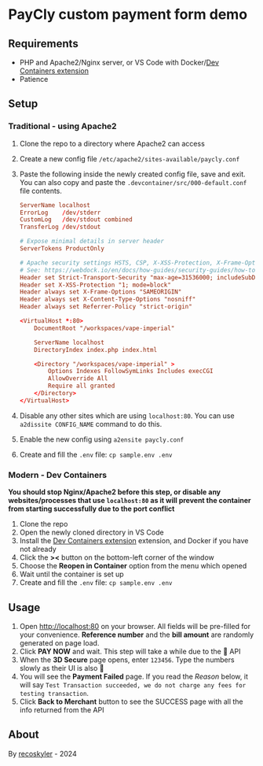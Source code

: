 # PayCly custom payment form demo

## Requirements

- PHP and Apache2/Nginx server, or VS Code with Docker/[Dev Containers extension](https://marketplace.visualstudio.com/items?itemName=ms-vscode-remote.remote-containers)
- Patience

## Setup

### Traditional - using Apache2

1. Clone the repo to a directory where Apache2 can access
2. Create a new config file `/etc/apache2/sites-available/paycly.conf`
3. Paste the following inside the newly created config file, save and exit. You can also copy and paste the `.devcontainer/src/000-default.conf` file contents.

    ```conf
    ServerName localhost
    ErrorLog    /dev/stderr
    CustomLog   /dev/stdout combined
    TransferLog /dev/stdout

    # Expose minimal details in server header
    ServerTokens ProductOnly

    # Apache security settings HSTS, CSP, X-XSS-Protection, X-Frame-Options, X-Content-Type-Options, Referrer-Policy
    # See: https://webdock.io/en/docs/how-guides/security-guides/how-to-configure-security-headers-in-nginx-and-apache
    Header set Strict-Transport-Security "max-age=31536000; includeSubDomains; preload"
    Header set X-XSS-Protection "1; mode=block"
    Header always set X-Frame-Options "SAMEORIGIN"
    Header always set X-Content-Type-Options "nosniff"
    Header always set Referrer-Policy "strict-origin"

    <VirtualHost *:80>
        DocumentRoot "/workspaces/vape-imperial"

        ServerName localhost
        DirectoryIndex index.php index.html

        <Directory "/workspaces/vape-imperial" >
            Options Indexes FollowSymLinks Includes execCGI
            AllowOverride All
            Require all granted
        </Directory>
    </VirtualHost>
    ```

4. Disable any other sites which are using `localhost:80`. You can use `a2dissite CONFIG_NAME` command to do this.
5. Enable the new config using `a2ensite paycly.conf`
6. Create and fill the `.env` file: `cp sample.env .env`

### Modern - Dev Containers

**You should stop Nginx/Apache2 before this step, or disable any websites/processes that use `localhost:80` as it will prevent the container from starting successfully due to the port conflict**

1. Clone the repo
2. Open the newly cloned directory in VS Code
3. Install the [Dev Containers extension](https://marketplace.visualstudio.com/items?itemName=ms-vscode-remote.remote-containers) extension, and Docker if you have not already
4. Click the **><** button on the bottom-left corner of the window
5. Choose the **Reopen in Container** option from the menu which opened
6. Wait until the container is set up
7. Create and fill the `.env` file: `cp sample.env .env`

## Usage

1. Open <http://localhost:80> on your browser. All fields will be pre-filled for your convenience. **Reference number** and the **bill amount** are randomly generated on page load.
2. Click **PAY NOW** and wait. This step will take a while due to the 💩 API
3. When the **3D Secure** page opens, enter `123456`. Type the numbers slowly as their UI is also 💩
4. You will see the **Payment Failed** page. If you read the *Reason* below, it will say `Test Transaction succeeded, we do not charge any fees for testing transaction`.
5. Click **Back to Merchant** button to see the SUCCESS page with all the info returned from the API

## About

By [recoskyler](https://github.com/recoskyler) - 2024
